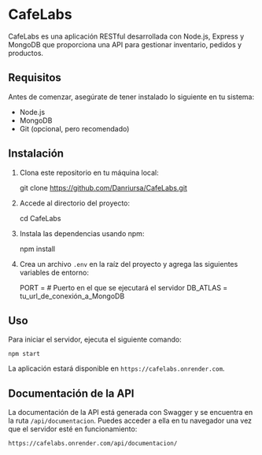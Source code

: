 # CafeLabs

CafeLabs es una aplicación RESTful desarrollada con Node.js, Express y MongoDB que proporciona una API para gestionar inventario, pedidos y productos.

## Requisitos

Antes de comenzar, asegúrate de tener instalado lo siguiente en tu sistema:

- Node.js
- MongoDB
- Git (opcional, pero recomendado)

## Instalación

1. Clona este repositorio en tu máquina local: 

    git clone https://github.com/Danriursa/CafeLabs.git


2. Accede al directorio del proyecto:

    cd CafeLabs


3. Instala las dependencias usando npm:

    npm install


4. Crea un archivo `.env` en la raíz del proyecto y agrega las siguientes variables de entorno:

    PORT = # Puerto en el que se ejecutará el servidor
    DB_ATLAS = tu_url_de_conexión_a_MongoDB


## Uso

Para iniciar el servidor, ejecuta el siguiente comando:

    npm start


La aplicación estará disponible en `https://cafelabs.onrender.com`.

## Documentación de la API

La documentación de la API está generada con Swagger y se encuentra en la ruta `/api/documentacion`. Puedes acceder a ella en tu navegador una vez que el servidor esté en funcionamiento:

    https://cafelabs.onrender.com/api/documentacion/

